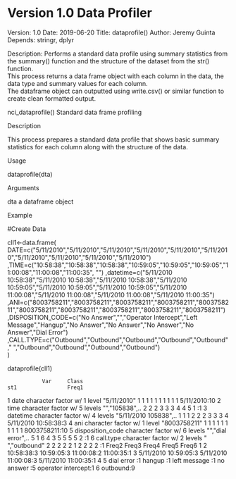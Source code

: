 # Version 1.0 Data Profiler

Version: 	1.0
Date: 		2019-06-20
Title: 		dataprofile()
Author: 	Jeremy Guinta
Depends: 	stringr, dplyr
 

 
Description:  Performs a standard data profile using summary statistics from the summary() 
function and the structure of the dataset from the str() function.  
This process returns a data frame object with each column in the data, the data type and summary values for each column.  
The dataframe object can outputted using write.csv() or similar function to create clean formatted output.


nci_dataprofile()	Standard data frame profiling

 

Description

This process prepares a standard data profile that shows basic summary statistics for each column along with the structure of the data. 


Usage

dataprofile(dta)


Arguments

dta	a dataframe object

Example

#Create Data

cll1<-data.frame(
	DATE=c("5/11/2010","5/11/2010","5/11/2010","5/11/2010","5/11/2010","5/11/2010","5/11/2010","5/11/2010","5/11/2010","5/11/2010")
	,TIME=c("10:58:38","10:58:38","10:58:38","10:59:05","10:59:05","10:59:05","11:00:08","11:00:08","11:00:35", "")
	,datetime=c("5/11/2010 10:58:38","5/11/2010 10:58:38","5/11/2010 10:58:38","5/11/2010 10:59:05","5/11/2010 10:59:05","5/11/2010 10:59:05","5/11/2010 11:00:08","5/11/2010 11:00:08","5/11/2010 11:00:08","5/11/2010 11:00:35")
	,ANI=c("8003758211","8003758211","8003758211","8003758211","8003758211","8003758211","8003758211","8003758211","8003758211","8003758211")
	,DISPOSITION_CODE=c("No Answer","","Operator Intercept","Left Message","Hangup","No Answer","No Answer","No Answer","No Answer","Dial Error")
	,CALL.TYPE=c("Outbound","Outbound","Outbound","Outbound","Outbound"," ","Outbound","Outbound","Outbound","Outbound")	   
)


dataprofile(cll1)

               Var     Class                                                          st1                Freq1
1             date character            factor w/ 1 level "5/11/2010" 1 1 1 1 1 1 1 1 1 1         5/11/2010:10
2             time character        factor w/ 5 levels "","105838",.. 2 2 2 3 3 3 4 4 5 1                   :1
3         datetime character factor w/ 4 levels "5/11/2010 105838",.. 1 1 1 2 2 2 3 3 3 4 5/11/2010 10:58:38:3
4              ani character           factor w/ 1 level "8003758211" 1 1 1 1 1 1 1 1 1 1        8003758211:10
5 disposition_code character    factor w/ 6 levels "","dial error",.. 5 1 6 4 3 5 5 5 5 2                   :1
6        call.type character        factor w/ 2 levels " ","outbound" 2 2 2 2 2 1 2 2 2 2                   :1
                 Freq2                Freq3                Freq4        Freq5                Freq6
1                 <NA>                 <NA>                 <NA>         <NA>                 <NA>
2           10:58:38:3           10:59:05:3           11:00:08:2   11:00:35:1                 <NA>
3 5/11/2010 10:59:05:3 5/11/2010 11:00:08:3 5/11/2010 11:00:35:1         <NA>                 <NA>
4                 <NA>                 <NA>                 <NA>         <NA>                 <NA>
5        dial error :1            hangup :1      left message :1 no answer :5 operator intercept:1
6           outbound:9                 <NA>                 <NA>         <NA>                 <NA>

